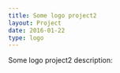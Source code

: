 ```yaml
---
title: Some logo project2
layout: Project
date: 2016-01-22
type: logo
---
```


Some logo project2 description:
